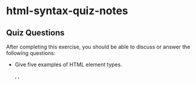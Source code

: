# html-syntax-quiz-notes

## Quiz Questions

After completing this exercise, you should be able to discuss or answer the following questions:

- Give five examples of HTML element types.
  <p>, <head>, <title>, <body>, <html>
- What is the purpose of HTML attributes?
  it is to allow for extra information to be inputted about the element that wont appead in the content
- Give an example of an HTML entity (escape character).
  \, &copy;

## Notes

All student notes should be written here.

How to write `Code Examples` in markdown

for JS:

```javascript
const data = 'Howdy';
```

for HTML:

```html
<div>
  <p>This is text content</p>
</div>
```

for CSS:

```css
div {
  width: 100%;
}
```
